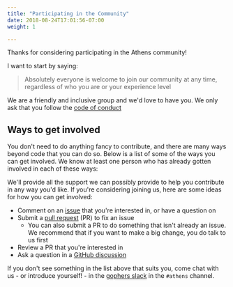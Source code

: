 ```yaml
---
title: "Participating in the Community"
date: 2018-08-24T17:01:56-07:00
weight: 1

---
```


Thanks for considering participating in the Athens community!

I want to start by saying:

>Absolutely everyone is welcome to join our community at any time, regardless of who you are or your experience level

We are a friendly and inclusive group and we'd love to have you. We only ask that you follow the [code of conduct](https://github.com/gomods/athens/blob/master/CODE_OF_CONDUCT.md)

## Ways to get involved

You don't need to do anything fancy to contribute, and there are many ways beyond code that you can do so. Below is a list of some of the ways you can get involved. We know at least one person who has already gotten involved in each of these ways:

We'll provide all the support we can possibly provide to help you contribute in any way you'd like. If you're considering joining us, here are some ideas for how you can get involved:

- Comment on an [issue](https://github.com/gomods/athens/issues) that you're interested in, or have a question on
- Submit a [pull request](https://github.com/gomods/athens/pulls) (PR) to fix an issue
    - You can also submit a PR to do something that isn't already an issue. We recommend that if you want to make a big change, you do talk to us first
- Review a PR that you're interested in
- Ask a question in a [GitHub discussion](https://github.com/gomods/athens/discussions)

If you don't see something in the list above that suits you, come chat with us - or introduce yourself! - in the [gophers slack](https://invite.slack.golangbridge.org/) in the `#athens` channel.



